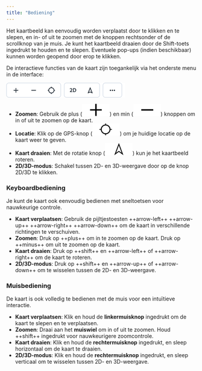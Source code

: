 ```yaml
---
title: "Bediening"
---
```


Het kaartbeeld kan eenvoudig worden verplaatst door te klikken en te slepen, en in- of uit te zoomen met de knoppen
rechtsonder of de scrollknop van je muis. Je kunt het kaartbeeld draaien door de Shift-toets ingedrukt te houden en te
slepen. Eventuele pop-ups (indien beschikbaar) kunnen worden geopend door erop te klikken.

De interactieve functies van de kaart zijn toegankelijk via het onderste menu in de interface:

![](menu-operation.png)

- **Zoomen**: Gebruik de plus (![](zoomin.svg)) en min (![](zoomout.svg)) knoppen om in of uit te zoomen op de kaart.
- **Locatie**: Klik op de GPS-knop (![](gps.svg)) om je huidige locatie op de kaart weer te geven.
- **Kaart draaien**: Met de rotatie knop (![](rotate.svg)) kun je het kaartbeeld roteren.
- **2D/3D-modus**: Schakel tussen 2D- en 3D-weergave door op de knop 2D/3D te klikken.

### Keyboardbediening

Je kunt de kaart ook eenvoudig bedienen met sneltoetsen voor nauwkeurige controle.

- **Kaart verplaatsen**: Gebruik de pijltjestoesten ++arrow-left++ ++arrow-up++ ++arrow-right++ ++arrow-down++ om de
  kaart in verschillende richtingen te verschuiven.
- **Zoomen**: Druk op ++plus++ om in te zoomen op de kaart. Druk op ++minus++ om uit te zoomen op de kaart.
- **Kaart draaien**: Druk op ++shift++ en ++arrow-left++ of ++arrow-right++ om de kaart te roteren.
- **2D/3D-modus**: Druk op ++shift++ en ++arrow-up++ of ++arrow-down++ om te wisselen tussen de 2D- en 3D-weergave.

### Muisbediening

De kaart is ook volledig te bedienen met de muis voor een intuïtieve interactie.

- **Kaart verplaatsen**: Klik en houd de **linkermuisknop** ingedrukt om de kaart te slepen en te verplaatsen.
- **Zoomen**: Draai aan het **muiswiel** om in of uit te zoomen. Houd ++shift++ ingedrukt voor nauwkeurigere
  zoomcontrole.
- **Kaart draaien**: Klik en houd de **rechtermuisknop** ingedrukt, en sleep horizontaal om de kaart te draaien.
- **2D/3D-modus**: Klik en houd de **rechtermuisknop** ingedrukt, en sleep verticaal om te wisselen tussen 2D- en
  3D-weergave.
